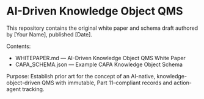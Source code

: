 # AI-Driven Knowledge Object QMS
This repository contains the original white paper and schema draft authored by [Your Name], published [Date].

Contents:
- WHITEPAPER.md — AI-Driven Knowledge Object QMS White Paper
- CAPA_SCHEMA.json — Example CAPA Knowledge Object Schema

Purpose:
Establish prior art for the concept of an AI-native, knowledge-object-driven QMS with immutable, Part 11–compliant records and action-agent tracking.
